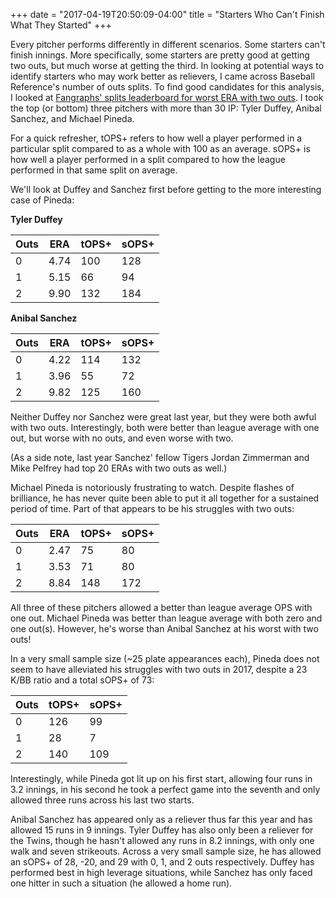 +++
date = "2017-04-19T20:50:09-04:00"
title = "Starters Who Can't Finish What They Started"
+++

Every pitcher performs differently in different scenarios. Some starters can't finish innings. More specifically, some starters are pretty good at getting two outs, but much worse at getting the third. In looking at potential ways to identify starters who may work better as relievers, I came across Baseball Reference's number of outs splits. To find good candidates for this analysis, I looked at [Fangraphs' splits leaderboard for worst ERA with two outs][leaderboard]. I took the top (or bottom) three pitchers with more than 30 IP: Tyler Duffey, Anibal Sanchez, and Michael Pineda.

For a quick refresher, tOPS+ refers to how well a player performed in a particular split compared to as a whole with 100 as an average. sOPS+ is how well a player performed in a split compared to how the league performed in that same split on average.

We'll look at Duffey and Sanchez first before getting to the more interesting case of Pineda:

**Tyler Duffey**

| Outs | ERA | tOPS+ | sOPS+ |
| --- | --- | --- | --- |
| 0 | 4.74 | 100 | 128 |
| 1 | 5.15 | 66 | 94 |
| 2 | 9.90 | 132 | 184 |

**Anibal Sanchez**

| Outs | ERA | tOPS+ | sOPS+ |
| --- | --- | --- | --- |
| 0 | 4.22 | 114 | 132 |
| 1 | 3.96 | 55 | 72 |
| 2 | 9.82 | 125 | 160 |

Neither Duffey nor Sanchez were great last year, but they were both awful with two outs. Interestingly, both were better than league average with one out, but worse with no outs, and even worse with two.

(As a side note, last year Sanchez' fellow Tigers Jordan Zimmerman and Mike Pelfrey had top 20 ERAs with two outs as well.)

Michael Pineda is notoriously frustrating to watch. Despite flashes of brilliance, he has never quite been able to put it all together for a sustained period of time. Part of that appears to be his struggles with two outs:

| Outs | ERA | tOPS+ | sOPS+ |
| --- | --- | --- | --- |
| 0 | 2.47 | 75 | 80 |
| 1 | 3.53 | 71 | 80 |
| 2 | 8.84 | 148 | 172 |

All three of these pitchers allowed a better than league average OPS with one out. Michael Pineda was better than league average with both zero and one out(s). However, he's worse than Anibal Sanchez at his worst with two outs!

In a very small sample size (~25 plate appearances each), Pineda does not seem to have alleviated his struggles with two outs in 2017, despite a 23 K/BB ratio and a total sOPS+ of 73:

| Outs | tOPS+ | sOPS+ |
| --- | --- | --- |
| 0 | 126 | 99 |
| 1 | 28 | 7 |
| 2 | 140 | 109 |

Interestingly, while Pineda got lit up on his first start, allowing four runs in 3.2 innings, in his second he took a perfect game into the seventh and only allowed three runs across his last two starts.

Anibal Sanchez has appeared only as a reliever thus far this year and has allowed 15 runs in 9 innings. Tyler Duffey has also only been a reliever for the Twins, though he hasn't allowed any runs in 8.2 innings, with only one walk and seven strikeouts. Across a very small sample size, he has allowed an sOPS+ of 28, -20, and 29 with 0, 1, and 2 outs respectively. Duffey has performed best in high leverage situations, while Sanchez has only faced one hitter in such a situation (he allowed a home run).


[leaderboard]: http://www.fangraphs.com/leaderssplits.aspx?splitArr=56&strgroup=season&statgroup=1&startDate=2016-4-3&endDate=2016-11-01&filter=&position=P&statType=player&autoPt=true&sort=5,1&pg=0
